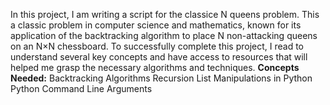 In this project, I am writing a script for the classice N queens problem. This a classic problem in computer science and mathematics, known for its application of the backtracking algorithm to place N non-attacking queens on an N×N chessboard.
To successfully complete this project, I read to understand several key concepts and have access to resources that will helped me grasp the necessary algorithms and techniques.
**Concepts Needed:**
Backtracking Algorithms
Recursion
List Manipulations in Python
Python Command Line Arguments